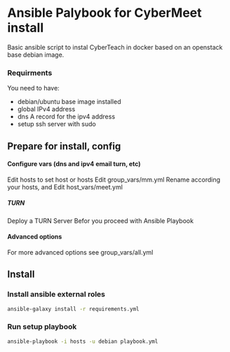 
# Ansible Palybook for CyberMeet install

Basic ansible script to instal CyberTeach in docker based on an openstack base debian image.


### Requirments
You need to have:
* debian/ubuntu base image installed
* global IPv4 address
* dns A record for the ipv4 address
* setup ssh server with sudo

## Prepare for install, config

#### Configure vars (dns and ipv4 email turn, etc)
Edit hosts to set host or hosts
Edit group_vars/mm.yml
Rename according your hosts, and Edit host_vars/meet.yml

##### TURN

Deploy a TURN Server Befor you proceed with Ansible Playbook

#### Advanced options

For more advanced options see group_vars/all.yml

## Install

### Install ansible external roles

```bash
ansible-galaxy install -r requirements.yml
```

### Run setup playbook

```bash
ansible-playbook -i hosts -u debian playbook.yml
```

